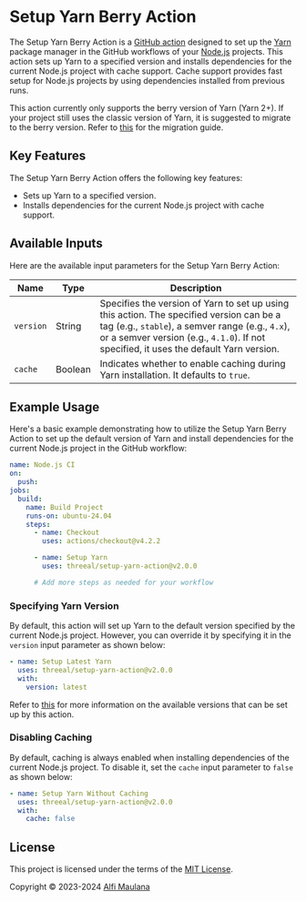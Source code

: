 # Setup Yarn Berry Action

The Setup Yarn Berry Action is a [GitHub action](https://github.com/features/actions) designed to set up the [Yarn](https://yarnpkg.com/) package manager in the GitHub workflows of your [Node.js](https://nodejs.org/en) projects.
This action sets up Yarn to a specified version and installs dependencies for the current Node.js project with cache support.
Cache support provides fast setup for Node.js projects by using dependencies installed from previous runs.

This action currently only supports the berry version of Yarn (Yarn 2+).
If your project still uses the classic version of Yarn, it is suggested to migrate to the berry version.
Refer to [this](https://yarnpkg.com/migration/overview) for the migration guide.

## Key Features

The Setup Yarn Berry Action offers the following key features:

- Sets up Yarn to a specified version.
- Installs dependencies for the current Node.js project with cache support.

## Available Inputs

Here are the available input parameters for the Setup Yarn Berry Action:

| Name      | Type    | Description                                                                                                                                                                                                                            |
| --------- | ------- | -------------------------------------------------------------------------------------------------------------------------------------------------------------------------------------------------------------------------------------- |
| `version` | String  | Specifies the version of Yarn to set up using this action. The specified version can be a tag (e.g., `stable`), a semver range (e.g., `4.x`), or a semver version (e.g., `4.1.0`). If not specified, it uses the default Yarn version. |
| `cache`   | Boolean | Indicates whether to enable caching during Yarn installation. It defaults to `true`.                                                                                                                                                   |

## Example Usage

Here's a basic example demonstrating how to utilize the Setup Yarn Berry Action to set up the default version of Yarn and install dependencies for the current Node.js project in the GitHub workflow:

```yaml
name: Node.js CI
on:
  push:
jobs:
  build:
    name: Build Project
    runs-on: ubuntu-24.04
    steps:
      - name: Checkout
        uses: actions/checkout@v4.2.2

      - name: Setup Yarn
        uses: threeal/setup-yarn-action@v2.0.0

      # Add more steps as needed for your workflow
```

### Specifying Yarn Version

By default, this action will set up Yarn to the default version specified by the current Node.js project.
However, you can override it by specifying it in the `version` input parameter as shown below:

```yaml
- name: Setup Latest Yarn
  uses: threeal/setup-yarn-action@v2.0.0
  with:
    version: latest
```

Refer to [this](https://yarnpkg.com/cli/set/version) for more information on the available versions that can be set up by this action.

### Disabling Caching

By default, caching is always enabled when installing dependencies of the current Node.js project.
To disable it, set the `cache` input parameter to `false` as shown below:

```yaml
- name: Setup Yarn Without Caching
  uses: threeal/setup-yarn-action@v2.0.0
  with:
    cache: false
```

## License

This project is licensed under the terms of the [MIT License](./LICENSE).

Copyright © 2023-2024 [Alfi Maulana](https://github.com/threeal/)
